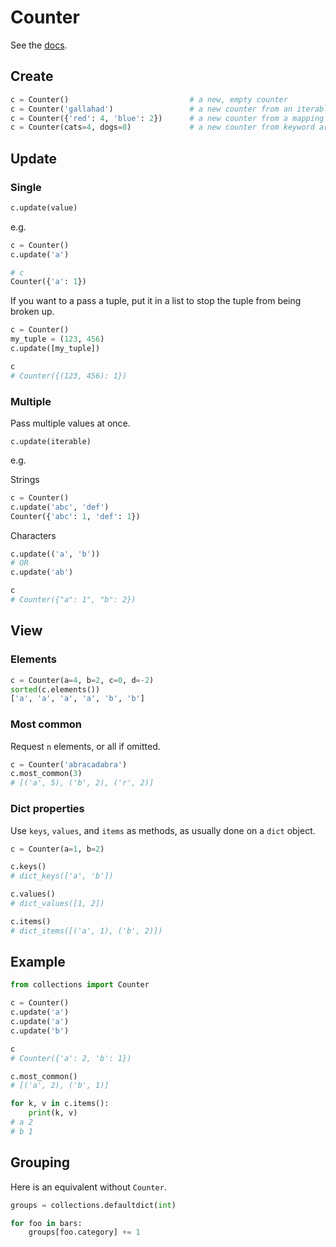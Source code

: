 # Counter

See the [docs](https://docs.python.org/3/library/collections.html#collections.Counter).


## Create

```python
c = Counter()                           # a new, empty counter
c = Counter('gallahad')                 # a new counter from an iterable
c = Counter({'red': 4, 'blue': 2})      # a new counter from a mapping
c = Counter(cats=4, dogs=8)             # a new counter from keyword args
```


## Update

### Single

```python
c.update(value)
```

e.g.

```python
c = Counter()
c.update('a')

# c
Counter({'a': 1})
```

If you want to a pass a tuple, put it in a list to stop the tuple from being broken up.

```python
c = Counter()
my_tuple = (123, 456)
c.update([my_tuple])

c 
# Counter({(123, 456): 1})
```

### Multiple

Pass multiple values at once.

```pythob
c.update(iterable)
```

e.g.


Strings

```python
c = Counter()
c.update('abc', 'def')
Counter({'abc': 1, 'def': 1})
```

Characters

```python
c.update(('a', 'b'))
# OR
c.update('ab')

c
# Counter({"a": 1", "b": 2})
```


## View

### Elements

```python
c = Counter(a=4, b=2, c=0, d=-2)
sorted(c.elements())
['a', 'a', 'a', 'a', 'b', 'b']
```

### Most common

Request `n` elements, or all if omitted.

```python
c = Counter('abracadabra')
c.most_common(3)
# [('a', 5), ('b', 2), ('r', 2)]
````

### Dict properties

Use `keys`, `values`, and `items` as methods, as usually done on a `dict` object.

```python
c = Counter(a=1, b=2)

c.keys()
# dict_keys(['a', 'b'])

c.values()
# dict_values([1, 2])

c.items()
# dict_items([('a', 1), ('b', 2)])
```


## Example

```python
from collections import Counter

c = Counter()
c.update('a')
c.update('a')
c.update('b')

c
# Counter({'a': 2, 'b': 1})

c.most_common()
# [('a', 2), ('b', 1)]

for k, v in c.items(): 
    print(k, v)
# a 2
# b 1
```


## Grouping

Here is an equivalent without `Counter`.

```python
groups = collections.defaultdict(int)

for foo in bars:
    groups[foo.category] += 1
```
